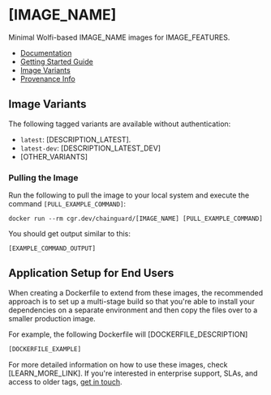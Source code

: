 # [IMAGE_NAME]

Minimal Wolfi-based IMAGE_NAME images for IMAGE_FEATURES.

- [Documentation](https://edu.chainguard.dev/chainguard/chainguard-images/reference/[IMAGE_NAME])
- [Getting Started Guide](https://edu.chainguard.dev/chainguard/chainguard-images/reference/[IMAGE_NAME]/getting-started-[IMAGE_NAME]/)
- [Image Variants](https://edu.chainguard.dev/chainguard/chainguard-images/reference/[IMAGE_NAME]/image_specs/)
- [Provenance Info](https://edu.chainguard.dev/chainguard/chainguard-images/reference/[IMAGE_NAME]/provenance_info/)

## Image Variants

The following tagged variants are available without authentication:

- `latest`: [DESCRIPTION_LATEST].
- `latest-dev`: [DESCRIPTION_LATEST_DEV]
- [OTHER_VARIANTS]

### Pulling the Image
Run the following to pull the image to your local system and execute the command `[PULL_EXAMPLE_COMMAND]`:

```shell
docker run --rm cgr.dev/chainguard/[IMAGE_NAME] [PULL_EXAMPLE_COMMAND]
```

You should get output similar to this:

```
[EXAMPLE_COMMAND_OUTPUT]
```

## Application Setup for End Users

When creating a Dockerfile to extend from these images, the recommended approach is to set up a multi-stage build so that you're able to install your dependencies on a separate environment and then copy the files over to a smaller production image.

For example, the following Dockerfile will [DOCKERFILE_DESCRIPTION]

```Dockerfile
[DOCKERFILE_EXAMPLE]
```

For more detailed information on how to use these images, check [LEARN_MORE_LINK]. If you're interested in enterprise support, SLAs, and access to older tags, [get in touch](https://www.chainguard.dev/chainguard-images).
